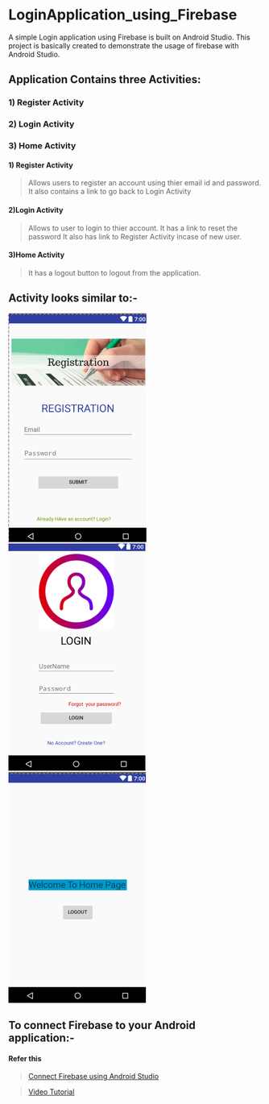 # LoginApplication_using_Firebase

A simple Login application using Firebase is built on Android Studio.
This project is basically created to demonstrate the usage of firebase with Android Studio.

## Application Contains three Activities:

### 1) Register Activity 
### 2) Login Activity 
### 3) Home Activity 

#### 1) Register Activity 
> Allows users to register an account using thier email id and password.
> It also contains a link to go back to Login Activity


#### 2)Login Activity
> Allows to user to login to thier account.
> It has a link to reset the password
> It also has link to Register Activity incase of new user.

#### 3)Home Activity
> It has a logout button to logout from the application.

## Activity looks similar to:-

![Alt text](output_ss/RegistrationPage.png?raw=true "RegisterActivity")
![Alt text](output_ss/loginPage.png?raw=true "LoginActivity")
![Alt text](output_ss/HomePage.png?raw=true "HomeActivity")


## To connect Firebase to your Android application:-
#### Refer this
> [Connect Firebase using Android Studio](https://firebase.google.com/docs/android/setup)

> [Video Tutorial](https://www.youtube.com/watch?time_continue=4&v=cNPCgJW8c-E&feature=emb_logo)

